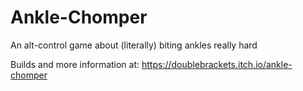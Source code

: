 # Ankle-Chomper
An alt-control game about (literally) biting ankles really hard

Builds and more information at: https://doublebrackets.itch.io/ankle-chomper
